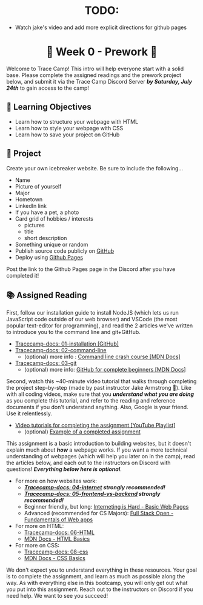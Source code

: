 <h1 align="center">
  TODO: 
</h1>

- Watch jake's video and add more explicit directions for github pages

<h1 align="center">
  🌅 Week 0 - Prework 🌅
</h1>

Welcome to Trace Camp! This intro will help everyone start with a solid base. Please complete the assigned readings and the prework project below, and submit it via the Trace Camp Discord Server ***by Saturday, July 24th*** to gain access to the camp!

## 🎯 Learning Objectives

- Learn how to structure your webpage with HTML
- Learn how to style your webpage with CSS
- Learn how to save your project on GitHub

## 📔 Project

Create your own icebreaker website. Be sure to include the following...

- Name
- Picture of yourself
- Major
- Hometown
- LinkedIn link
- If you have a pet, a photo
- Card grid of hobbies / interests
  - pictures
  - title
  - short description
- Something unique or random
- Publish source code publicly on [GitHub](https://github.com/)
- Deploy using [Github Pages](https://docs.github.com/en/pages/getting-started-with-github-pages/creating-a-github-pages-site)

Post the link to the Github Pages page in the Discord after you have completed it!


## 📚 Assigned Reading

First, follow our installation guide to install NodeJS (which lets us run JavaScript code outside of our web browser) and VSCode (the most popular text-editor for programming), and read the 2 articles we've written to introduce you to the command line and git+GitHub.

- [Tracecamp-docs: 01-installation [GitHub]](https://github.com/ClemsonTRACE/tracecamp-summer-2021/blob/main/tracecamp-docs/01-installation.md)
- [Tracecamp-docs: 02-command-line](https://github.com/ClemsonTRACE/tracecamp-summer-2021/blob/main/tracecamp-docs/02-command-line.md)
  - (optional) more info : [Command line crash course [MDN Docs]](https://developer.mozilla.org/en-US/docs/Learn/Tools_and_testing/Understanding_client-side_tools/Command_line#what_does_the_terminal_look_like)
- [Tracecamp-docs: 03-git](https://github.com/ClemsonTRACE/tracecamp-summer-2021/blob/main/tracecamp-docs/03-git.md)
  - (optional) more info: [GitHub for complete beginners [MDN Docs]](https://developer.mozilla.org/en-US/docs/MDN/Contribute/GitHub_beginners)

Second, watch this ~40-minute video tutorial that walks through completing the project step-by-step (made by past instructor Jake Armstrong 🙏). Like with all coding videos, make sure that you ***understand what you are doing*** as you complete this tutorial, and refer to the reading and reference documents if you don't understand anything. Also, Google is your friend. Use it relentlessly.

- [Video tutorials for completing the assignment [YouTube Playlist]](https://www.youtube.com/playlist?list=PL52xB3sn9T6mYdoTCXYIlkAv09m1XEMdz)
  - (optional) [Example of a completed assignment](https://jake-armstrong.surge.sh/)

This assignment is a basic introduction to building websites, but it doesn't explain much about **_how_** a webpage works. If you want a more technical understanding of webpages (which will help you later on in the camp), read the articles below, and each out to the instructors on Discord with questions! ***Everything below here is optional***.


- For more on how websites work:
  - ***[Tracecamp-docs: 04-internet](https://github.com/ClemsonTRACE/tracecamp-summer-2021/blob/main/tracecamp-docs/04-internet.md) strongly recommended!***
  - ***[Tracecamp-docs: 05-frontend-vs-backend](https://github.com/ClemsonTRACE/tracecamp-summer-2021/blob/main/tracecamp-docs/05-frontend-vs-backend.md) strongly recommended!***
  - Beginner friendly, but long: [Interneting is Hard - Basic Web Pages](https://www.internetingishard.com/html-and-css/)
  - Advanced (recommended for CS Majors): [Full Stack Open - Fundamentals of Web apps](https://fullstackopen.com/en/part0/fundamentals_of_web_apps)
- For more on HTML:
  - [Tracecamp-docs: 06-HTML](https://github.com/ClemsonTRACE/tracecamp-summer-2021/blob/main/tracecamp-docs/06-html.md)
  - [MDN Docs - HTML Basics](https://developer.mozilla.org/en-US/docs/Learn/Getting_started_with_the_web/HTML_basics)
- For more on CSS:
  - [Tracecamp-docs: 08-css](https://github.com/ClemsonTRACE/tracecamp-summer-2021/blob/main/tracecamp-docs/08-css.md)
  - [MDN Docs - CSS Basics](https://developer.mozilla.org/en-US/docs/Learn/Getting_started_with_the_web/CSS_basics)

We don't expect you to understand everything in these resources. Your goal is to complete the assignment, and learn as much as possible along the way. As with everything else in this bootcamp, you will only get out what you put into this assignment. Reach out to the instructors on Discord if you need help. We want to see you succeed!
